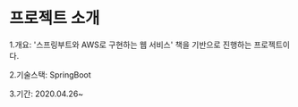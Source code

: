 # 프로젝트 소개

1.개요: '스프링부트와 AWS로 구현하는 웹 서비스' 책을 기반으로 진행하는 프로젝트이다.

2.기술스택: SpringBoot

3.기간: 2020.04.26~ 
